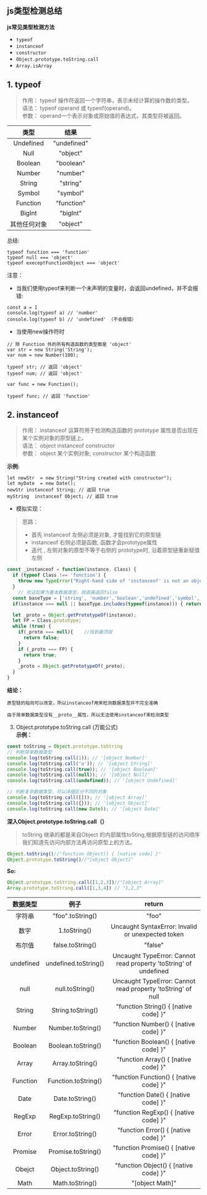 ## js类型检测总结
**js常见类型检测方法**

* `typeof`
* `instanceof`
* `constructor`
* `Object.prototype.toString.call`
* `Array.isArray`

## 1. typeof
> 作用： typeof 操作符返回一个字符串，表示未经计算的操作数的类型。  
> 语法： typeof operand 或 typeof(operand)。   
> 参数： operand一个表示对象或原始值的表达式，其类型将被返回。
    
|类型|结果|
|:---:|:---:|
|Undefined|"undefined"|
|Null|"object"|
|Boolean|"boolean"|
|Number|"number"|
|String|"string"|
|Symbol|"symbol"|
|Function |"function"|
|BigInt|"bigInt"|
|其他任何对象|"object"|

总结:
```text
typeof function === 'function'
typeof null === 'object'
typeof execeptFunctionObject === 'object'
```
注意：
+ 当我们使用typeof来判断一个未声明的变量时，会返回undefined，并不会报错:
```text
const a = 1
console.log(typeof a) // 'number'
console.log(typeof b) // 'undefined' （不会报错）
```
+ 当使用new操作符时
```text
// 除 Function 外的所有构造函数的类型都是 'object'
var str = new String('String');
var num = new Number(100);

typeof str; // 返回 'object'
typeof num; // 返回 'object'

var func = new Function();

typeof func; // 返回 'function'
```

## 2. instanceof
> 作用： instanceof 运算符用于检测构造函数的 prototype 属性是否出现在某个实例对象的原型链上。  
> 语法： object instanceof constructor  
> 参数： object 某个实例对象;  constructor 某个构造函数

**示例:**
```text
let newStr  = new String("String created with constructor");
let myDate  = new Date();
newStr instanceof String; // 返回 true
myString  instanceof Object; // 返回 true
```

+ 模拟实现：
> 思路：  
>  + 首先 instanceof 左侧必须是对象, 才能找到它的原型链  
>  + instanceof 右侧必须是函数, 函数才会prototype属性  
>  + 迭代 , 左侧对象的原型不等于右侧的 prototype时, 沿着原型链重新赋值左侧
```javascript
const _instanceof = function(instance, Class) {
  if (typeof Class !== 'function') {
    throw new TypeError("Right-hand side of 'instanceof' is not an object")
  }
    // 验证如果为基本数据类型，就直接返回false
  const baseType = ['string', 'number','boolean','undefined','symbol','bigInt']
  if(instance === null || baseType.includes(typeof(instance))) { return false; }

  let _proto = Object.getPrototypeOf(instance);
  let FP = Class.prototype;
  while (true) {
    if(_proto === null){    //找到最顶层
      return false;
    }
    if (_proto === FP) {
      return true;
    } 
    _proto = Object.getPrototypeOf(_proto);
  }
}
```
**结论：**
```text
原型链的指向可以改变，所以instanceof用来检测数据类型并不完全准确

由于简单数据类型没有__proto__属性，所以无法使用instanceof来检测类型
```

3. Object.prototype.toString.call (万能公式)  
**示例：**
```javascript
const toString = Object.prototype.toString
// 判断简单数据类型
console.log(toString.call(1)); // '[object Number]'
console.log(toString.call('a')); // '[object String]'
console.log(toString.call(true)); // '[object Boolean]'
console.log(toString.call(null)); // '[object Null]'
console.log(toString.call(undefined)); // '[object Undefined]'

// 判断复杂数据类型，可以详细区分不同的对象
console.log(toString.call([])); // '[object Array]'
console.log(toString.call({})); // '[object Object]'
console.log(toString.call(new Date)); // '[object Date]'
```

**深入Object.prototype.toString.call（）**  
> toString 继承的都是来自Object 的内部属性toSting,根据原型链的访问顺序我们知道先访问内部方法再访问原型上的方法。  
```javascript
Object.toString()//"function Object() { [native code] }"
Object.prototype.toString()//"[object Object]"
```
**So:**
```javascript
Object.prototype.toString.call([1,2,3])//"[object Array]"
Array.prototype.toString.call([1,3,4]) // "1,2,3"
```
|数据类型|例子|return|
|:---:|:---:|:---:|
|字符串|	"foo".toString()|	"foo"|
|数字|	1.toString()|	Uncaught SyntaxError: Invalid or unexpected token|
|布尔值|	false.toString()|	"false"|
| undefined|	undefined.toString()|	Uncaught TypeError: Cannot read property 'toString' of undefined|
| null|	null.toString()|	Uncaught TypeError: Cannot read property 'toString' of null|
| String|	String.toString()|	"function String() { [native code] }"|
| Number|	Number.toString()|	"function Number() { [native code] }"|
| Boolean|	Boolean.toString()|	"function Boolean() { [native code] }"|
| Array|	Array.toString()|	"function Array() { [native code] }"|
| Function|	Function.toString()|	"function Function() { [native code] }"|
| Date|	Date.toString()|	"function Date() { [native code] }"|
| RegExp|	RegExp.toString()|	"function RegExp() { [native code] }"|
| Error|	Error.toString()|	"function Error() { [native code] }"|
| Promise|	Promise.toString()|	"function Promise() { [native code] }"|
| Obejct|	Object.toString()|	"function Object() { [native code] }"|
| Math|	Math.toString()|	"[object Math]"|


